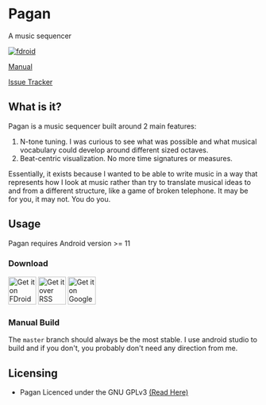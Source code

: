 # Pagan
A music sequencer

[![fdroid](https://img.shields.io/f-droid/v/com.qfs.pagan.svg?logo=F-Droid)](https://f-droid.org/en/packages/com.qfs.pagan/)

[Manual](https://burnsomni.net/manual/pagan) 

[Issue Tracker](https://burnsomni.net/issues/pagan)



## What is it?
Pagan is a music sequencer built around 2 main features:

1. N-tone tuning. I was curious to see what was possible and what musical vocabulary could develop around different sized octaves.
2. Beat-centric visualization. No more time signatures or measures.

Essentially, it exists because I wanted to be able to write music in a way that represents how I look at music rather than try to translate musical ideas to and from a different structure, like a game of broken telephone.
It may be for you, it may not. You do you.

## Usage
Pagan requires Android version >= 11

### Download

 <a style="display: inline-block; text-decoration: none important!;" href="https://f-droid.org/en/packages/com.qfs.pagan/">
    <img alt="Get it on FDroid" src="https://fdroid.gitlab.io/artwork/badge/get-it-on.png" style="display: block; height: 4em;" />
 </a>

<a style="display: inline-block; text-decoration: none important!;" href="https://burnsomni.net/releases/pagan.atom">
     <img alt="Get it over RSS" src="https://burnsomni.net/content/get-it-on-rss.png" style="display: block; height: 4em;" />
</a>

<a style="display: inline-block; text-decoration: none important!;" href='https://play.google.com/store/apps/details?id=com.qfs.pagan'>
    <img alt='Get it on Google Play' src='https://burnsomni.net/content/google-play-badge.png' style="display: block; height: 4em;"/>
</a>



### Manual Build
The `master` branch should always be the most stable. I use android studio to build and if you don't, you probably don't need any direction from me.

## Licensing
- Pagan Licenced under the GNU GPLv3 [(Read Here)](https://burnsomni.net/git/pagan?branch=master&path=LICENSE)
